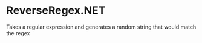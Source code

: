 # ReverseRegex.NET
Takes a regular expression and generates a random string that would match the regex
